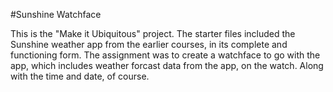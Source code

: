 #Sunshine Watchface

This is the "Make it Ubiquitous" project. The starter files included the Sunshine weather app from the earlier courses, in its complete and functioning form. The assignment was to create a watchface to go with the app, which includes weather forcast data from the app, on the watch. Along with the time and date, of course.
